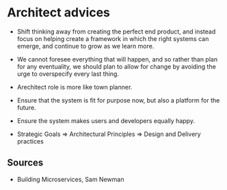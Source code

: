 # Architect advices
- Shift thinking away from creating the perfect end product, and instead focus on helping create a framework in which the right systems can emerge, and continue to grow as we learn more.

- We cannot foresee everything that will happen, and so rather than plan for any eventuality, we should plan to allow for change by avoiding the urge to overspecify every last thing.

- Arechitect role is more like town planner.

- Ensure that the system is fit for purpose now, but also a platform for the future.

- Ensure the system makes users and developers equally happy.

- Strategic Goals => Architectural Principles => Design and Delivery practices



## Sources
- Building Microservices, Sam Newman

